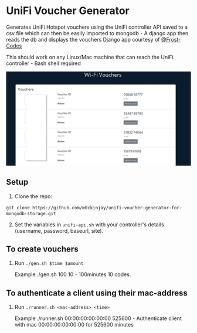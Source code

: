 # UniFi Voucher Generator

Generates UniFi Hotspot vouchers using the UniFi controller API saved to a csv file which can then
be easily imported to mongodb - A django app then reads the db and displays the vouchers
Django app courtesy of [@Frost-Codes](https://github.com/Frost-Codes)

This should work on any Linux/Mac machine that can reach the UniFi controller - Bash shell required



![Preview of generated output](Screenshot.png)

## Setup

1. Clone the repo:

```
git clone https://github.com/m0ckinjay/unifi-voucher-generator-for-mongodb-storage.git
```

2. Set the variables in `unifi-api.sh` with your controller's details (username, password, baseurl, site).



## To create vouchers

1. Run 
```./gen.sh $time $amount```

   Example ./gen.sh 100 10  - 100minutes 10 codes. 

## To authenticate a client using their mac-address

1. Run 
```./runner.sh <mac-address> <time> ```

    Example ./runner.sh 00:00:00:00:00:00 525600 - Authenticate client with mac 00:00:00:00:00:00 for 525600 minutes
